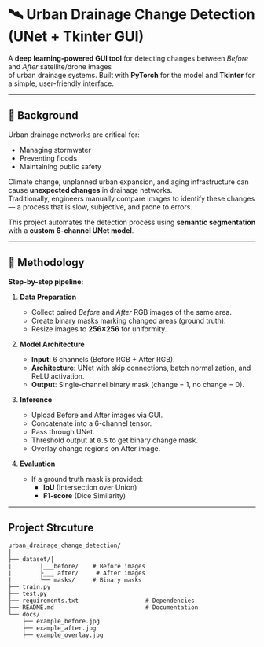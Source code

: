 # 🛰 Urban Drainage Change Detection (UNet + Tkinter GUI)

A **deep learning-powered GUI tool** for detecting changes between *Before* and *After* satellite/drone images  
of urban drainage systems. Built with **PyTorch** for the model and **Tkinter** for a simple, user-friendly interface.  

---

## 📖 Background

Urban drainage networks are critical for:
- Managing stormwater
- Preventing floods
- Maintaining public safety

Climate change, unplanned urban expansion, and aging infrastructure can cause **unexpected changes** in drainage networks.  
Traditionally, engineers manually compare images to identify these changes — a process that is slow, subjective, and prone to errors.

This project automates the detection process using **semantic segmentation** with a **custom 6-channel UNet model**.

---

## 🧪 Methodology

**Step-by-step pipeline:**

1. **Data Preparation**
   - Collect paired *Before* and *After* RGB images of the same area.
   - Create binary masks marking changed areas (ground truth).
   - Resize images to **256×256** for uniformity.

2. **Model Architecture**
   - **Input**: 6 channels (Before RGB + After RGB).
   - **Architecture**: UNet with skip connections, batch normalization, and ReLU activation.
   - **Output**: Single-channel binary mask (change = 1, no change = 0).

3. **Inference**
   - Upload Before and After images via GUI.
   - Concatenate into a 6-channel tensor.
   - Pass through UNet.
   - Threshold output at `0.5` to get binary change mask.
   - Overlay change regions on After image.

4. **Evaluation**
   - If a ground truth mask is provided:
     - **IoU** (Intersection over Union)
     - **F1-score** (Dice Similarity)

---
## **Project Strcuture**
```
urban_drainage_change_detection/
│
├── dataset/│
|        |___before/    # Before images
|        ├___ after/     # After images
|        └── masks/     # Binary masks
├── train.py
├── test.py
├── requirements.txt                   # Dependencies
├── README.md                          # Documentation
└── docs/
    ├── example_before.jpg
    ├── example_after.jpg
    ├── example_overlay.jpg
```
